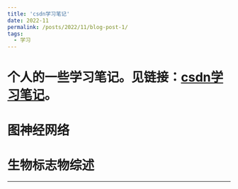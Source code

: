 ```yaml
---
title: 'csdn学习笔记'
date: 2022-11
permalink: /posts/2022/11/blog-post-1/
tags:
  - 学习
---
```


个人的一些学习笔记。见链接：[csdn学习笔记](https://blog.csdn.net/ppgodcsy?type=blog)。
======

图神经网络
======

生物标志物综述
======

------
